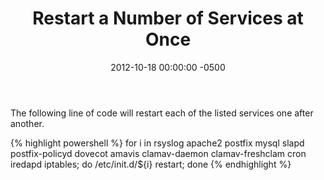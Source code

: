 ﻿---
layout: post
title:  Restart a Number of Services at Once
date:   2012-10-18 00:00:00 -0500
categories: IT
---






The following line of code will restart each of the listed services one after another.

{% highlight powershell %}
for i in rsyslog apache2 postfix mysql slapd postfix-policyd dovecot amavis clamav-daemon clamav-freshclam cron iredapd iptables; do /etc/init.d/${i} restart; done
{% endhighlight %}


